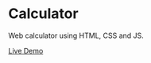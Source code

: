 # Calculator  
Web calculator using HTML, CSS and JS.  

[Live Demo](https://tylermommsen.github.io/Calculator/)
